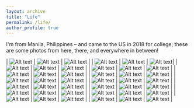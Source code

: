```yaml
---
layout: archive
title: "Life"
permalink: /life/
author_profile: true
---
```


I'm from Manila, Philippines – and came to the US in 2018 for college; these are some photos from here, there, and everywhere in between!

| ![Alt text](../images/life_images/346110169_1343832172838406_5088131566623955040_n.jpg) | ![Alt text](../images/life_images/346110560_3447609775503355_3485395503130113911_n.jpg) | ![Alt text](../images/life_images/346112756_1054364385968706_1828497331447554464_n.jpg) |
| ![Alt text](../images/life_images/346111341_266499575769315_2961617911789792330_n.jpg) | ![Alt text](../images/life_images/346111347_768651997972673_8997637337555974837_n.jpg) | ![Alt text](../images/life_images/346111275_195951600014706_1277093066482133067_n.jpg)|
| ![Alt text](../images/life_images/346114218_1525503898255082_8366019705160733579_n.jpg) | ![Alt text](../images/life_images/346114776_774681237403020_3440236152962724941_n.jpg) | ![Alt text](../images/life_images/346114757_961449868273785_7253958127227224276_n.jpg) |
| ![Alt text](../images/life_images/346114757_1216525072330211_7547676577006998987_n.jpg) | ![Alt text](../images/life_images/346114755_1731936973927278_3364384900907575749_n.jpg) | ![Alt text](../images/life_images/346115083_1436896970465043_6164544193735825696_n.jpg) |
| ![Alt text](../images/life_images/346115493_790056255780879_7382039044701875799_n.jpg) | ![Alt text](../images/life_images/346116299_130179230069995_2756186488356327484_n.jpg) | ![Alt text](../images/life_images/346119662_189948426886230_577618330216713855_n.jpg) |
| ![Alt text](../images/life_images/346120868_3383153338600421_5372661231926220252_n.jpg) | ![Alt text](../images/life_images/346123156_2467927716711747_8010774257528963967_n.jpg) | ![Alt text](../images/life_images/346126026_944587266790692_6742529086860433628_n.jpg) |
| ![Alt text](../images/life_images/346127756_208236365390558_8836086910842489570_n.jpg) | ![Alt text](../images/life_images/346136353_593425342768224_4715779422174143290_n.jpg) | ![Alt text](../images/life_images/346147251_982169706114382_7146296182055716940_n.jpg) |
| ![Alt text](../images/life_images/IMG_3859.JPG) | ![Alt text](../images/life_images/346150736_6338990112834541_5943989284034124567_n.jpg) | ![Alt text](../images/life_images/IMG_3853.JPG) |
| ![Alt text](../images/life_images/346149747_769558678160119_2057124528413937474_n.jpg) | ![Alt text](../images/life_images/IMG_4311.jpg) | ![Alt text](../images/life_images/IMG_4745.jpg) |
| ![Alt text](../images/life_images/IMG_4837.jpg) | ![Alt text](../images/life_images/IMG_4864.jpg) | ![Alt text](../images/life_images/IMG_4915.JPG) |
| ![Alt text](../images/life_images/IMG_4946.JPG) | ![Alt text](../images/life_images/IMG_4962.jpg) | ![Alt text](../images/life_images/IMG_5653.JPG) |
| ![Alt text](../images/life_images/IMG_5867.jpg) | ![Alt text](../images/life_images/IMG_5953.jpg) | ![Alt text](../images/life_images/IMG_6312.jpg) |
| ![Alt text](../images/life_images/IMG_6351.jpg) | ![Alt text](../images/life_images/IMG_7217.jpg) | ![Alt text](../images/life_images/IMG_7690.jpg) |
| ![Alt text](../images/life_images/346112848_1325576848357716_7118617162510642005_n.jpg) | ![Alt text](../images/life_images/346113288_770759034709848_2267326979408403609_n.jpg) | ![Alt text](../images/life_images/346113386_204768909055877_7495803002898043945_n.jpg) |
